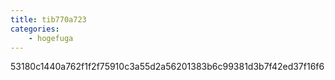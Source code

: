 ```yaml
---
title: tib770a723
categories:
    - hogefuga
---
```

53180c1440a762f1f2f75910c3a55d2a56201383b6c99381d3b7f42ed37f16f6